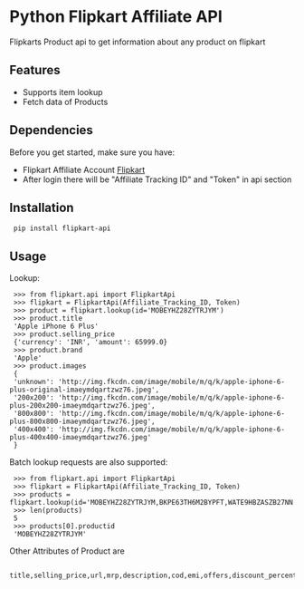 Python Flipkart Affiliate API
==========================

Flipkarts Product api to get information about any product on flipkart


Features
--------
* Supports item lookup
* Fetch data of Products


Dependencies
--------------
Before you get started, make sure you have:

* Flipkart Affiliate Account [Flipkart](https://affiliate.flipkart.com/) 
* After login there will be "Affiliate Tracking ID" and "Token" in api section

Installation
-------------
     pip install flipkart-api

Usage
-----

Lookup:

     >>> from flipkart.api import FlipkartApi
     >>> flipkart = FlipkartApi(Affiliate_Tracking_ID, Token)
     >>> product = flipkart.lookup(id='MOBEYHZ28ZYTRJYM')
     >>> product.title
     'Apple iPhone 6 Plus'
     >>> product.selling_price
     {'currency': 'INR', 'amount': 65999.0}
     >>> product.brand
     'Apple'
     >>> product.images
     {
     'unknown': 'http://img.fkcdn.com/image/mobile/m/q/k/apple-iphone-6-plus-original-imaeymdqartzwz76.jpeg', 
     '200x200': 'http://img.fkcdn.com/image/mobile/m/q/k/apple-iphone-6-plus-200x200-imaeymdqartzwz76.jpeg', 
     '800x800': 'http://img.fkcdn.com/image/mobile/m/q/k/apple-iphone-6-plus-800x800-imaeymdqartzwz76.jpeg', 
     '400x400': 'http://img.fkcdn.com/image/mobile/m/q/k/apple-iphone-6-plus-400x400-imaeymdqartzwz76.jpeg'
     }


Batch lookup requests are also supported:

     >>> from flipkart.api import FlipkartApi
     >>> flipkart = FlipkartApi(Affiliate_Tracking_ID, Token)
     >>> products = flipkart.lookup(id='MOBEYHZ28ZYTRJYM,BKPE63TH6M2BYPFT,WATE9HBZASZB27NN')
     >>> len(products)
     5
     >>> products[0].productid
     'MOBEYHZ28ZYTRJYM'

Other Attributes of Product are
     
     title,selling_price,url,mrp,description,cod,emi,offers,discount_percentage,brand,instock,images,color,size,productid


